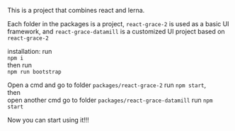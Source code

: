 This is a project that combines react and lerna.

Each folder in the packages is a project, `react-grace-2` is used as a basic UI framework, and `react-grace-datamill` is a customized UI project based on `react-grace-2`

installation:
run  
`npm i`  
then run  
`npm run bootstrap`

Open a cmd and go to folder `packages/react-grace-2` run `npm start`,  
then  
open another cmd go to folder `packages/react-grace-datamill` run `npm start`  

Now you can start using it!!!
